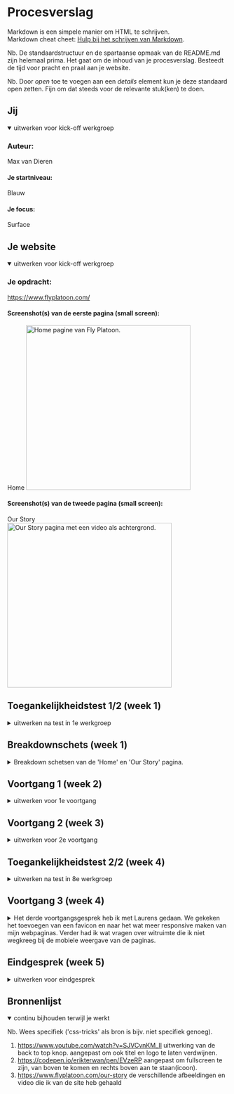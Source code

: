 # Procesverslag
Markdown is een simpele manier om HTML te schrijven.  
Markdown cheat cheet: [Hulp bij het schrijven van Markdown](https://github.com/adam-p/markdown-here/wiki/Markdown-Cheatsheet).

Nb. De standaardstructuur en de spartaanse opmaak van de README.md zijn helemaal prima. Het gaat om de inhoud van je procesverslag. Besteedt de tijd voor pracht en praal aan je website.

Nb. Door *open* toe te voegen aan een *details* element kun je deze standaard open zetten. Fijn om dat steeds voor de relevante stuk(ken) te doen.





## Jij

<details open>
  <summary>uitwerken voor kick-off werkgroep</summary>

  ### Auteur:
  Max van Dieren

  #### Je startniveau:
  Blauw

  #### Je focus:
  Surface
 
</details>





## Je website

<details open>
  <summary>uitwerken voor kick-off werkgroep</summary>

  ### Je opdracht:
  https://www.flyplatoon.com/

  #### Screenshot(s) van de eerste pagina (small screen): 
  Home
  <img src="readme-images/SS_Home.jpg" width="375px" alt="Home pagine van Fly Platoon.">

  #### Screenshot(s) van de tweede pagina (small screen):
  Our Story  
  <img src="readme-images/SS_Story.jpg" width="375px" alt="Our Story pagina met een video als achtergrond.">
 
</details>



## Toegankelijkheidstest 1/2 (week 1)

<details>
  <summary>uitwerken na test in 1e werkgroep</summary>

  ### Bevindingen
  Lijst met je bevindingen die in de test naar voren kwamen:

  #### Screenreader
  Met een screenreader is de webpagina erg onduidelijk te navigeren, je springt automatisch naar het hamburger menu op een bapaald moment en komt niet echt bij de content omdat de pagina een lange scroll pagina is.

  Hier een omschrijving van hoe het opgelost kan worden (met indien nodig afbeeldingen)
  Door de pagina goed semantisch in te delen zou het handiger kunnen zijn te navigeren, zo kan de gebruiker eerst kiezen voor de menu opties, dan de content. Aangezien de pagina een grote div soep is kan daar zeker verbetering in plaats vinden.

  #### Muis en Toetsenbord 
  Hier korte omschrijving (met indien nodig afbeeldingen)
  Zonder muis of touchpad met sroll kom je nergens. Met tabben kom je na een paar tabjes in het (nog dichte) hamburger menu terecht, waarna de footer opeens boven aan de pagina komt te staan. De pagina scrollt niet mee met tabjes dus de content is niet te zien. Op de mobiele pagina kan ik wel door de content heen tabben omdat de er dan knoppen in de hoofdcontent staan.

  Hier een omschrijving van hoe het opgelost kan worden (met indien nodig afbeeldingen)
  De pagina niet opmaken uit divjes zou hier misschien mee kunnen helpen en zorgen dat de gebruiker kan tabben naar titels bij ieder kopje, na het kiezen voor de content van de pagina.

  #### Motoriek (shocks, elastiekjes)
  Hier korte omschrijving (met indien nodig afbeeldingen)
  geen grote problemen sinds het vooral scrollen is.
  Hier een omschrijving van hoe het opgelost kan worden (met indien nodig afbeeldingen)


  #### Visueel (brillen, contrast, kleurenblind, dark/light). 
  Hier korte omschrijving (met indien nodig afbeeldingen)

  Hier een omschrijving van hoe het opgelost kan worden (met indien nodig afbeeldingen)

</details>



## Breakdownschets (week 1)

<details>
  <summary>Breakdown schetsen van de 'Home' en 'Our Story' pagina. </summary>

  ### de hele pagina: 
  <img src="readme-images/Breakdown_1.jpg" width="375px" alt="breakdown van de Home pagina">

  ### dynamisch deel (bijv menu): 
  <img src="readme-images/breakdown_2.jpg" width="375px" alt="breakdown van de Our Story pagina met video achtergrond die mee scrollt tot de foorter in beeld komt.">

</details>





## Voortgang 1 (week 2)

<details>
  <summary>uitwerken voor 1e voortgang</summary>

  ### Stand van zaken
  Ik had moeite met het indelen van de sections, de h1 laten verdwijnen bij het omhoog scrollen. 
  Het laten lijken dat de tweede section over de eerste afbeelding heen kwam vond ik lastig.
  
  Ook miste ik een hamburger menu waar ik mee aan het werk was.


  ### Verslag van meeting
  - Ik heb met de student assistenten gezeten over de de sections. 
  Ik had erg in mijn hoofd om alles met verschillende positions te doen maar dit werd onoverzichtelijk.

</details>





## Voortgang 2 (week 3)

<details>
  <summary>uitwerken voor 2e voortgang</summary>

  ### Stand van zaken
  hier dit ging goed & dit was lastig (neem ook screenshots op van delen van je website en code)


  ### Agenda voor meeting
  samen met je groepje opstellen

  | student 1      | student 2          | student 3    | student 4        |
  | ---            | ---                | ---          | ---              |
  | dit bespreken  | en dit             | en ik dit    | en dan ik dat    |
  | en dat ook nog | dit als er tijd is | nog een punt | dit wil ik zeker |
  | ...            | ...                | ...          | ...              |


  ### Verslag van meeting
  hier na afloop snel de uitkomsten van de meeting vastleggen

  - punt 1
  - punt 2
  - nog een punt
- ...

</details>





## Toegankelijkheidstest 2/2 (week 4)

<details>
  <summary>uitwerken na test in 8e werkgroep</summary>

  ### Bevindingen
  Lijst met je bevindingen die in de test naar voren kwamen (geef ook aan wat er verbeterd is):

  #### Screenreader
 Door alles in te delen in sections en articles is de pagina met een screenreader toegankelijker.


  #### Muis en Toetsenbord 
  Omdat ik op de Our story pagina geen knoppen heb naast de footer springt de tab daar gelijk naartoe. Het hambuger menu is niet lekker aan te spreken via tabben.


  #### Motoriek (shocks, elastiekjes)
  Doordat ik vooral scroll functionaliteiten heb op de pagina is het met motorieke handelingen ook goed te navigeren.


  #### Visueel (brillen, contrast, kleurenblind, dark/light). 
  De pagina was goed te navigeren met de brillen op.

</details>





## Voortgang 3 (week 4)

<details>
  <summary>Het derde voortgangsgesprek heb ik met Laurens gedaan. We gekeken het toevoegen van een favicon en naar het wat meer responsive maken van mijn webpaginas. Verder had ik wat vragen over witruimte die ik niet wegkreeg bij de mobiele weergave van de paginas. </summary>

  ### Stand van zaken & verslag
  De witruimte was vrij makkelijk op te lossen door de stijling van een h1 aan te passen, dit heb ik gedaan doormiddel van een calc functie.

</details>





## Eindgesprek (week 5)

<details>
  <summary>uitwerken voor eindgesprek</summary>

  ### Je uitkomst - karakteristiek screenshots:
  <img src="readme-images/karakscreen1.jpg" width="375px" alt="pagina 1 home page">
  <img src="readme-images/karakscreen2.jpg" width="375px" alt="hamburermenu">


  ### Dit ging goed/Heb ik geleerd: 
  Korte omschrijving met plaatjes

  <img src="readme-images/geleerdscreen.jpg" width="375px" alt="Hier is het me gelukt om een back to top button met javascript te maken.">


  ### Dit was lastig/Is niet gelukt:
  Korte omschrijving met plaatjes

  <img src="readme-images/nietgeluktscreen.jpg" width="375px" alt="Het lukte me niet om doormiddel van een gradient de tekst weg te laten vagen van de our story pagina zonder dat de scroll op de pagina vreemd ging werken.">
</details>





## Bronnenlijst

<details open>
  <summary>continu bijhouden terwijl je werkt</summary>

  Nb. Wees specifiek ('css-tricks' als bron is bijv. niet specifiek genoeg).

  1. https://www.youtube.com/watch?v=SJVCvnKM_lI uitwerking van de back to top knop. aangepast om ook titel en logo te laten verdwijnen.
  2. https://codepen.io/erikterwan/pen/EVzeRP aangepast om fullscreen te zijn, van boven te komen en rechts boven aan te staan(icoon).
  3. https://www.flyplatoon.com/our-story de verschillende afbeeldingen en video die ik van de site heb gehaald

</details>
